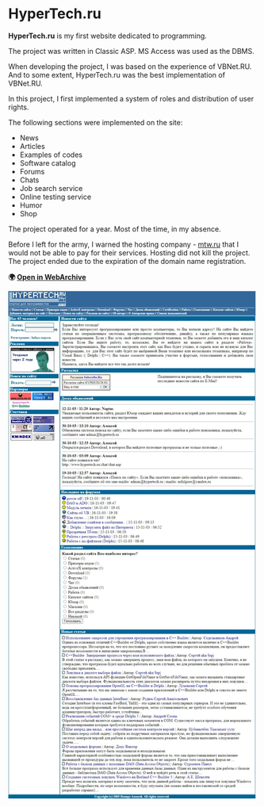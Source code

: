 # HyperTech.ru

**HyperTech.ru** is my first website dedicated to programming.

The project was written in Classic ASP. MS Access was used as the DBMS.

When developing the project, I was based on the experience of VBNet.RU.
And to some extent, HyperTech.ru was the best implementation of VBNet.RU.

In this project, I first implemented a system of roles and distribution of user rights.

The following sections were implemented on the site:

* News
* Articles
* Examples of codes
* Software catalog
* Forums
* Chats
* Job search service
* Online testing service
* Humor
* Shop

The project operated for a year. Most of the time, in my absence.

Before I left for the army, I warned the hosting company - [mtw.ru](https://mtw.ru/) that I would not be able to pay for their services. Hosting did not kill the project.
The project ended due to the expiration of the domain name registration.

**:earth_africa: [Open in WebArchive](http://web.archive.org/web/20031202161534/hypertech.ru)**

![HyperTech.ru](hypertech.png)
